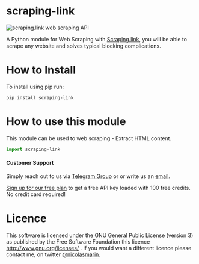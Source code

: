 # scraping-link

![scraping.link web scraping API](https://scraping.link/wp-content/uploads/2021/04/scrapinglink.png)

A Python module for Web Scraping with [Scraping.link](https://scraping.link), you will be able to scrape any website and solves typical blocking complications.

# How to Install

To install using pip run:

    pip install scraping-link

# How to use this module

This module can be used to web scraping - Extract HTML content.

``` Python
import scraping-link

```

#### Customer Support
Simply reach out to us via [Telegram Group](https://t.me/joinchat/AwFbIh1PuwuEgCk0gVgS4g) or or write us an [email](mailto:info@scraping.link).

[Sign up for our free plan](https://app.scraping.link/register) to get a free API key loaded with 100 free credits. No credit card required!


# Licence

This software is licensed under the GNU General Public License (version 3) as published by the Free Software Foundation this licence http://www.gnu.org/licenses/ . If you would want a different licence please contact me, on twitter [@nicolasmarin](https://twitter.com/@nicolasmarin).
